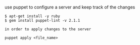 use puppet to configure a server and keep track of the changes
```
$ apt-get install -y ruby
$ gem install puppet-lint -v 2.1.1

in order to apply changes to the server

puppet apply <file_name>
